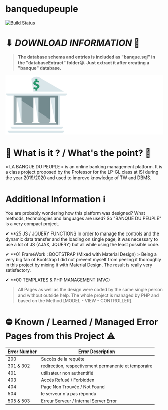 # banquedupeuple
[![Build Status](https://travis-ci.org/joemccann/dillinger.svg?branch=master)](https://github.com/orbitturner/banquedupeuple/)

# ⬇ ___DOWNLOAD INFORMATION___ 💾
> **The database schema and entries is included as "banque.sql" in the "databaseExtract" folder😉. Just extract it after creating a "banque" database.**

![Image of BDP](https://github.com/orbitturner/banquedupeuple/blob/master/src/img/logo.png?raw=true)


# 🤔 What is it ? / What's the point? 🤔
« LA BANQUE DU PEUPLE » is an online banking management platform. It is a class project proposed by the Professor for the LP-GL class at ISI during the year 2019/2020 and used to improve knowledge of TW and DBMS.

# Additional Information ℹ
You are probably wondering how this platform was designed? What methods, technologies and languages are used? So "BANQUE DU PEUPLE" is a very compact project.

✔ **25 JS / JQUERY FUNCTIONS
    In order to manage the controls and the dynamic data transfer and the loading on single page, it was necessary to use a lot of JS (AJAX, JQUERY) but all while using the least possible code.
    
✔ **01 FrameWork : BOOTSTRAP (Mixed with Material Design)
    > Being a very big fan of Bootstrap I did not prevent myself from peeling it thoroughly in this project by mixing it with Material  Design. The result is really very satisfactory.
    
✔ **00 TEMPLATES & PHP MANAGEMENT (MVC)
> All Pages as well as the design were coded by the same single person and without outside help.
> The whole project is managed by PHP and based on the Method [MODEL - VIEW - CONTROLLER].

# ⛔ Known / Learned / Managed Error Pages from this Project ⚠
Error Number | Error Description
------------ | -------------
200 | Succès de la requête 
301 & 302 | redirection, respectivement permanente et temporaire
401 | utilisateur non authentifié 
403 | Accès Refusé / Forbidden
404 | Page Non Trouvée / Not Found
504 | le serveur n'a pas répondu
505 & 503 | Erreur Serveur / Internal Server Error
